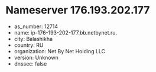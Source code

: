 # Nameserver 176.193.202.177

* as_number: 12714
* name: ip-176-193-202-177.bb.netbynet.ru.
* city: Balashikha
* country: RU
* organization: Net By Net Holding LLC
* version: Unknown
* dnssec: false
